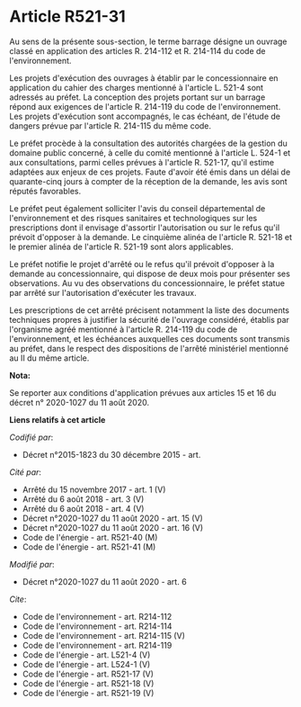 # Article R521-31

Au sens de la présente sous-section, le terme barrage désigne un ouvrage classé en application des articles R. 214-112 et R.
214-114 du code de l'environnement. 

Les projets d'exécution des ouvrages à établir par le concessionnaire en application du cahier des charges mentionné à
l'article L. 521-4 sont adressés au préfet. La conception des projets portant sur un barrage répond aux exigences de
l'article R. 214-119 du code de l'environnement. Les projets d'exécution sont accompagnés, le cas échéant, de l'étude de
dangers prévue par l'article R. 214-115 du même code. 

Le préfet procède à la consultation des autorités chargées de la gestion du domaine public concerné, à celle du comité
mentionné à l'article L. 524-1 et aux consultations, parmi celles prévues à l'article R. 521-17, qu'il estime adaptées aux
enjeux de ces projets. Faute d'avoir été émis dans un délai de quarante-cinq jours à compter de la réception de la demande,
les avis sont réputés favorables. 

Le préfet peut également solliciter l'avis du conseil départemental de l'environnement et des risques sanitaires et
technologiques sur les prescriptions dont il envisage d'assortir l'autorisation ou sur le refus qu'il prévoit d'opposer à la
demande. Le cinquième alinéa de l'article R. 521-18 et le premier alinéa de l'article R. 521-19 sont alors applicables. 

Le préfet notifie le projet d'arrêté ou le refus qu'il prévoit d'opposer à la demande au concessionnaire, qui dispose de deux
mois pour présenter ses observations. Au vu des observations du concessionnaire, le préfet statue par arrêté sur
l'autorisation d'exécuter les travaux. 

Les prescriptions de cet arrêté précisent notamment la liste des documents techniques propres à justifier la sécurité de
l'ouvrage considéré, établis par l'organisme agréé mentionné à l'article R. 214-119 du code de l'environnement, et les
échéances auxquelles ces documents sont transmis au préfet, dans le respect des dispositions de l'arrêté ministériel
mentionné au II du même article.

**Nota:**

Se reporter aux conditions d'application prévues aux articles 15 et 16 du décret n° 2020-1027 du 11 août 2020.

**Liens relatifs à cet article**

_Codifié par_:

  - Décret n°2015-1823 du 30 décembre 2015 - art.

_Cité par_:

  - Arrêté du 15 novembre 2017 - art. 1 (V)
  - Arrêté du 6 août 2018 - art. 3 (V)
  - Arrêté du 6 août 2018 - art. 4 (V)
  - Décret n°2020-1027 du 11 août 2020 - art. 15 (V)
  - Décret n°2020-1027 du 11 août 2020 - art. 16 (V)
  - Code de l'énergie - art. R521-40 (M)
  - Code de l'énergie - art. R521-41 (M)

_Modifié par_:

  - Décret n°2020-1027 du 11 août 2020 - art. 6

_Cite_:

  - Code de l'environnement - art. R214-112
  - Code de l'environnement - art. R214-114
  - Code de l'environnement - art. R214-115 (V)
  - Code de l'environnement - art. R214-119
  - Code de l'énergie - art. L521-4 (V)
  - Code de l'énergie - art. L524-1 (V)
  - Code de l'énergie - art. R521-17 (V)
  - Code de l'énergie - art. R521-18 (V)
  - Code de l'énergie - art. R521-19 (V)
